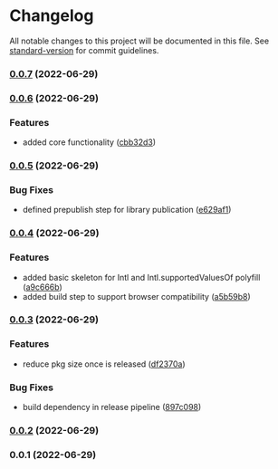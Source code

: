 # Changelog

All notable changes to this project will be documented in this file. See [standard-version](https://github.com/conventional-changelog/standard-version) for commit guidelines.

### [0.0.7](https://github.com/UlisesGascon/polyfill-intl-enumeration/compare/v0.0.6...v0.0.7) (2022-06-29)

### [0.0.6](https://github.com/UlisesGascon/polyfill-intl-enumeration/compare/v0.0.5...v0.0.6) (2022-06-29)


### Features

* added core functionality  ([cbb32d3](https://github.com/UlisesGascon/polyfill-intl-enumeration/commits/cbb32d39111ad307b4d4cdb5998f12cb91f11a26))

### [0.0.5](https://github.com/UlisesGascon/polyfill-intl-enumeration/compare/v0.0.4...v0.0.5) (2022-06-29)


### Bug Fixes

* defined prepublish step for library publication ([e629af1](https://github.com/UlisesGascon/polyfill-intl-enumeration/commits/e629af168221b5d11969855bcc295788bfc162cd))

### [0.0.4](https://github.com/UlisesGascon/polyfill-intl-enumeration/compare/v0.0.3...v0.0.4) (2022-06-29)


### Features

* added basic skeleton for Intl and  Intl.supportedValuesOf polyfill ([a9c666b](https://github.com/UlisesGascon/polyfill-intl-enumeration/commits/a9c666b3b4927f14f837eb0de39f92971b9b4844))
* added build step to support browser compatibility ([a5b59b8](https://github.com/UlisesGascon/polyfill-intl-enumeration/commits/a5b59b896a5360615986580f2be1d3a029a27645))

### [0.0.3](https://github.com/UlisesGascon/polyfill-intl-enumeration/compare/v0.0.2...v0.0.3) (2022-06-29)


### Features

* reduce pkg size once is released ([df2370a](https://github.com/UlisesGascon/polyfill-intl-enumeration/commits/df2370a999bf2d7aa248e15257d3e40b7fbaf4b9))


### Bug Fixes

* build dependency in release pipeline ([897c098](https://github.com/UlisesGascon/polyfill-intl-enumeration/commits/897c098a44dcda64f9872b59d0e7c1169dd9cf65))

### [0.0.2](https://github.com/UlisesGascon/polyfill-intl-enumeration/compare/v0.0.1...v0.0.2) (2022-06-29)

### 0.0.1 (2022-06-29)
